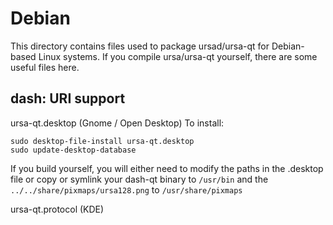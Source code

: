 
Debian
====================
This directory contains files used to package ursad/ursa-qt
for Debian-based Linux systems. If you compile ursa/ursa-qt yourself, there are some useful files here.

## dash: URI support ##


ursa-qt.desktop  (Gnome / Open Desktop)
To install:

	sudo desktop-file-install ursa-qt.desktop
	sudo update-desktop-database

If you build yourself, you will either need to modify the paths in
the .desktop file or copy or symlink your dash-qt binary to `/usr/bin`
and the `../../share/pixmaps/ursa128.png` to `/usr/share/pixmaps`

ursa-qt.protocol (KDE)

